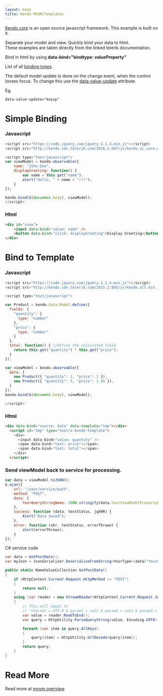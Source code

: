 ```yaml
---
layout: base
title: Kendo MVVM/Templates
---
```


[Kendo core](https://github.com/telerik/kendo-ui-core) is an open source javascript framework.   This example is built on it.

Separate your model and view.  Quickly bind your data to html.  
These examples are taken directly from the linked telerik documentation.

Bind in html by using __data-bind="bindtype: valueProperty"__

List of all [binding types](http://docs.telerik.com/KENDO-UI/framework/mvvm/bindings/attr).

The default model update is done on the change event, when the control looses focus.  To change this use the [data-value-update](http://docs.telerik.com/kendo-ui/framework/mvvm/bindings/value#control-upon-view-model-update) attribute. 

Eg.
```html
data-value-update="keyup"
```

# Simple Binding

### Javascript
```javascript
<script src="https://code.jquery.com/jquery-2.1.4.min.js"></script>
<script src="http://kendo.cdn.telerik.com/2016.2.607/js/kendo.ui.core.min.js"></script>

<script type="text/javascript">
var viewModel = kendo.observable({
    name: "John Doe",
    displayGreeting: function() {
        var name = this.get("name");
        alert("Hello, " + name + "!!!");
    }
});

kendo.bind($(document.body), viewModel);
</script>
```

### Html
```html
<div id="view">
    <input data-bind="value: name" />
    <button data-bind="click: displayGreeting">Display Greeting</button>
</div>
```

# Bind to Template

### Javascript
```javascript
<script src="https://code.jquery.com/jquery-2.1.4.min.js"></script>
<script src="http://kendo.cdn.telerik.com/2015.2.805/js/kendo.all.min.js"></script>

<script type="text/javascript">

var Product = kendo.data.Model.define({
  fields: {
    "quantity": {
      type: "number"
    },
    "price": {
      type: "number"
    }
  },
  total: function() { //define the calculated field
    return this.get("quantity") * this.get("price");
  }
});

var viewModel = kendo.observable({
  data: [
    new Product({ "quantity": 1, "price": 2 }),
    new Product({ "quantity": 5, "price": 1.99 }),
  ]
});
kendo.bind($(document.body), viewModel);

</script>
```

### Html
```html
<div data-bind="source: data" data-template="tmp"></div>
  <script id="tmp" type="text/x-kendo-template">
    <div>
      <input data-bind="value: quantity" />
      <span data-bind="text: price"></span>
      <span data-bind="text: total"></span>
    </div>
  </script>
```

### Send viewModel back to service for processing.

```javascript
var data = viewModel.toJSON();
$.ajax({
    url: "/your/service/path",
    method: "POST",
    data: {
        YourQueryStringName: JSON.stringify(data.YourViewModelPropertyName)
    },
    success: function (data, textStatus, jqXHR) {
        Alert("Data Saved");
    },
    error: function (xhr, textStatus, errorThrown) {
        alert(errorThrown);
    }
});
```

C# service code

```c#
var data = GetPostData();
var myJson = JsonSerializer.DeserializeFromString<YourType>(data["YourQueryStringName"]);

public static NameValueCollection GetPostData()
{
    if (HttpContext.Current.Request.HttpMethod != "POST")
    {
        return null;
    }
    using (var reader = new StreamReader(HttpContext.Current.Request.InputStream))
    {
        // This will equal to 
        // "charset = UTF-8 & param1 = val1 & param2 = val2 & param3 = val3 & param4 = val4"
        var value = reader.ReadToEnd();
        var query = HttpUtility.ParseQueryString(value, Encoding.UTF8);

        foreach (var item in query.AllKeys)
        {
            query[item] = HttpUtility.UrlDecode(query[item]);
        }
        return query;
    }
}
```


# Read More

Read more at [mvvm overview](http://docs.telerik.com/kendo-ui/framework/mvvm/overview).
